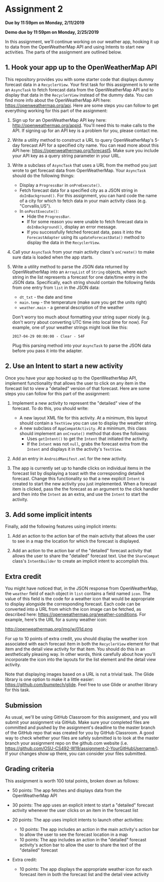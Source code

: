 # Assignment 2
**Due by 11:59pm on Monday, 2/11/2019**

**Demo due by 11:59pm on Monday, 2/25/2019**

In this assignment, we'll continue working on our weather app, hooking it up to data from the OpenWeatherMap API and using Intents to start new activities.  The parts of the assignment are outlined below.

## 1. Hook your app up to the OpenWeatherMap API

This repository provides you with some starter code that displays dummy forecast data in a `RecyclerView`.  Your first task for this assignment is to write an `AsyncTask` to fetch forecast data from the OpenWeatherMap API and to display that data in the `RecyclerView` instead of the dummy data.  You can find more info about the OpenWeatherMap API here: https://openweathermap.org/api.  Here are some steps you can follow to get everything working for this part of the assignment:

  1. Sign up for an OpenWeatherMap API key here: http://openweathermap.org/appid.  You'll need this to make calls to the API.  If signing up for an API key is a problem for you, please contact me.

  2. Write a utility method to construct a URL to query OpenWeatherMap's 5-day forecast API for a specified city name.  You can read more about this API here: https://openweathermap.org/forecast5.  Make sure you include your API key as a query string parameter in your URL.

  3. Write a subclass of `AsyncTask` that uses a URL from the method you just wrote to get forecast data from OpenWeatherMap.  Your `AsyncTask` should do the following things:
      * Display a `ProgressBar` in `onPreExecute()`.
      * Fetch forecast data for a specified city as a JSON string in `doInBackground()`.  For this assignment, you can hard code the name of a city for which to fetch data in your main activity class (e.g. "Corvallis,US").
      * In `onPostExecute()`:
        * Hide the `ProgressBar`.
        * If for some reason you were unable to fetch forecast data in `doInBackground()`, display an error message.
        * If you successfully fetched forecast data, pass it into the `ForecastAdapter` using its `updateForecastData()` method to display the data in the `RecyclerView`.

  4. Call your `AsyncTask` from your main activity class's `onCreate()` to make sure data is loaded when the app starts.

  5. Write a utility method to parse the JSON data returned by OpenWeatherMap into an `ArrayList` of `String` objects, where each string in the list represents a forecast for one date/time entry in the JSON data.  Specifically, each string should contain the following fields from one entry from `list` in the JSON data:
      * `dt_txt` - the date and time
      * `main.temp` - the temperature (make sure you get the units right)
      * `weather.main` - a general description of the weather

      Don't worry too much about formatting your string super nicely (e.g. don't worry about converting UTC time into local time for now).  For example, one of your weather strings might look like this:
      ```
      2017-04-29 00:00:00 - Clear - 54F
      ```
      Plug this parsing method into your `AsyncTask` to parse the JSON data before you pass it into the adapter.

## 2. Use an Intent to start a new activity

Once you have your app hooked up to the OpenWeatherMap API, implement functionality that allows the user to click on any item in the forecast list to view a "detailed" version of that forecast.  Here are some steps you can follow for this part of the assignment:

  1. Implement a new activity to represent the "detailed" view of the forecast.  To do this, you should write:
      * A new layout XML file for this activity.  At a minimum, this layout should contain a `TextView` you can use to display the weather string.
      * A new subclass of `AppCompatActivity`.  At a minimum, this class should implement an `onCreate()` method that does the following:
        * Uses `getIntent()` to get the `Intent` that initiated the activity.
        * If the `Intent` was not `null`, grabs the forecast extra from the `Intent` and displays it in the activity's `TextView`.

  2. Add an entry in `AndroidManifest.xml` for the new activity.

  3. The app is currently set up to handle clicks on individual items in the forecast list by displaying a toast with the corresponding detailed forecast.  Change this functionality so that a new explicit `Intent` is created to start the new activity you just implemented.  When a forecast item is clicked, pass the the forecast as an argument to the click handler and then into the `Intent` as an extra, and use the `Intent` to start the activity.

## 3. Add some implicit intents

Finally, add the following features using implicit intents:

  1. Add an action to the action bar of the main activity that allows the user to see in a map the location for which the forecast is displayed.

  2. Add an action to the action bar of the "detailed" forecast activity that allows the user to share the "detailed" forecast text.  Use the `ShareCompat` class's `IntentBuilder` to create an implicit intent to accomplish this.

## Extra credit

You might have noticed that, in the JSON response from OpenWeatherMap, the `weather` field of each object in `list` contains a field named `icon`.  The value of this field is the code for a weather icon that would be appropriate to display alongside the corresponding forecast.  Each code can be converted into a URL from which the icon image can be fetched, as described here: https://openweathermap.org/weather-conditions.  For example, here's the URL for a sunny weather icon:

http://openweathermap.org/img/w/01d.png

For up to 10 points of extra credit, you should display the weather icon associated with each forecast item in both the `RecyclerView` element for that item and the detail view activity for that item.  You should do this in an aesthetically pleasing way.  In other words, think carefully about how you'll incorporate the icon into the layouts for the list element and the detail view activity.

Note that displaying images based on a URL is not a trivial task.  The Glide library is one option to make it a little easier: https://github.com/bumptech/glide.  Feel free to use Glide or another library for this task.

## Submission

As usual, we'll be using GitHub Classroom for this assignment, and you will submit your assignment via GitHub.  Make sure your completed files are committed and pushed by the assignment's deadline to the master branch of the GitHub repo that was created for you by GitHub Classroom.  A good way to check whether your files are safely submitted is to look at the master branch your assignment repo on the github.com website (i.e. https://github.com/OSU-CS492-W19/assignment-2-YourGitHubUsername/). If your changes show up there, you can consider your files submitted.

## Grading criteria

This assignment is worth 100 total points, broken down as follows:

  * 50 points: The app fetches and displays data from the OpenWeatherMap API

  * 30 points: The app uses an explicit intent to start a "detailed" forecast activity whenever the user clicks on an item in the forecast list

  * 20 points: The app uses implicit intents to launch other activities:
    * 10 points: The app includes an action in the main activity's action bar to allow the user to see the forecast location in a map
    * 10 points: The app includes an action in the "detailed" forecast activity's action bar to allow the user to share the text of the "detailed" forecast

  * Extra credit:
    * 10 points: The app displays the appropriate weather icon for each forecast item in both the forecast list and the detail view activity
